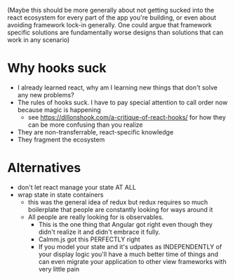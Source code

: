 (Maybe this should be more generally about not getting sucked into the react ecosystem for every
part of the app you're building, or even about avoiding framework lock-in generally. One could argue
that framework specific solutions are fundamentally worse designs than solutions that can work in 
any scenario)

# Why hooks suck
- I already learned react, why am I learning new things that don't solve any new problems?
- The rules of hooks suck. I have to pay special attention to call order now because magic is happening
  - see https://dillonshook.com/a-critique-of-react-hooks/ for how they can be more confusing than you realize
- They are non-transferrable, react-specific knowledge
- They fragment the ecosystem

# Alternatives
- don't let react manage your state AT ALL
- wrap state in state containers
  - this was the general idea of redux but redux requires so much boilerplate that people
  are constantly looking for ways around it
  - All people are really looking for is observables. 
    - This is the one thing that Angular got right 
    even though they didn't realize it and didn't embrace it fully.
    - Calmm.js got this PERFECTLY right
    - If you model your state and it's udpates as INDEPENDENTLY of your display logic you'll have
    a much better time of things and can even migrate your application to other view frameworks 
    with very little pain